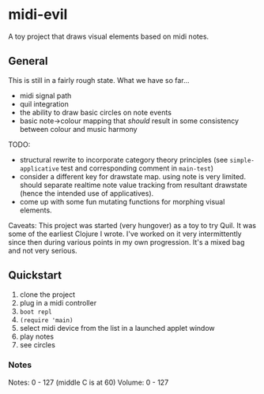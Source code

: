 # midi-evil
A toy project that draws visual elements based on midi notes.

## General
This is still in a fairly rough state.
What we have so far...
- midi signal path 
- quil integration
- the ability to draw basic circles on note events
- basic note->colour mapping that _should_ result in some consistency between colour and music harmony


TODO:
- structural rewrite to incorporate category theory principles (see `simple-applicative` test and corresponding comment in `main-test`)
- consider a different key for drawstate map. using note is very limited. should separate realtime note value tracking from resultant drawstate (hence the intended use of applicatives).
- come up with some fun mutating functions for morphing visual elements.

Caveats:
This project was started (very hungover) as a toy to try Quil. It was some of the earliest Clojure I wrote. I've worked on it very intermittently since then during various points in my own progression. It's a mixed bag and not very serious.

## Quickstart
1) clone the project
2) plug in a midi controller
3) `boot repl`
4) `(require 'main)`
5) select midi device from the list in a launched applet window
6) play notes
7) see circles

### Notes
Notes: 0 - 127 (middle C is at 60)
Volume: 0 - 127
